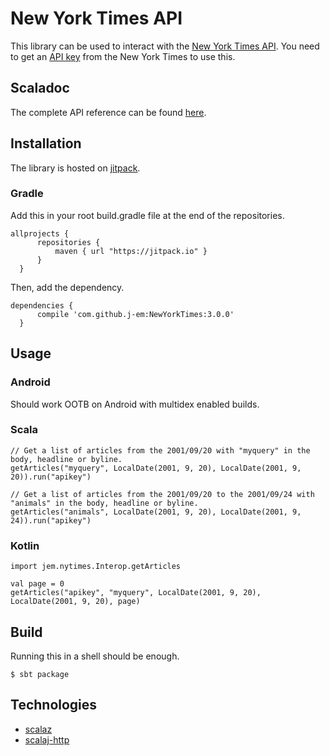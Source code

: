 # New York Times API
  This library can be used to interact with the [New York Times API](https://developer.nytimes.com).
  You need to get an [API key](https://developer.nytimes.com/signup) from the New York Times to use this.

## Scaladoc
  The complete API reference can be found [here](https://j-em.github.io/NewYorkTimes).

## Installation
  The library is hosted on [jitpack](https://jitpack.io).
  
### Gradle
  Add this in your root build.gradle file at the end of the repositories.
  ```
  allprojects {
		repositories {
			maven { url "https://jitpack.io" }
		}
	}
  ```

  Then, add the dependency.
  ```
  dependencies {
        compile 'com.github.j-em:NewYorkTimes:3.0.0'
    }       
  ```

## Usage
### Android
 Should work OOTB on Android with multidex enabled builds.
 
### Scala 
``` 
// Get a list of articles from the 2001/09/20 with "myquery" in the body, headline or byline.
getArticles("myquery", LocalDate(2001, 9, 20), LocalDate(2001, 9, 20)).run("apikey")

// Get a list of articles from the 2001/09/20 to the 2001/09/24 with "animals" in the body, headline or byline.
getArticles("animals", LocalDate(2001, 9, 20), LocalDate(2001, 9, 24)).run("apikey")
```

### Kotlin
```
import jem.nytimes.Interop.getArticles

val page = 0
getArticles("apikey", "myquery", LocalDate(2001, 9, 20), LocalDate(2001, 9, 20), page)
```

## Build
Running this in a shell should be enough.
```
$ sbt package
```

## Technologies
- [scalaz](https://github.com/scalaz/scalaz)
- [scalaj-http](https://github.com/scalaj/scalaj-http)